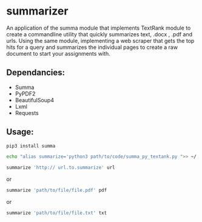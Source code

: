 # summarizer

An application of the summa module that implements TextRank module to create a commandline utility that quickly summarizes text, .docx , .pdf and urls. 
Using the same module, implementing a web scraper that gets the top hits for a query and summarizes the individual pages to create a raw document to start your assignments with.  

## Dependancies:
- Summa 
- PyPDF2
- BeautifulSoup4
- Lxml
- Requests


## Usage:

````python
pip3 install summa
````
````bash
echo "alias summarize='python3 path/to/code/summa_py_textank.py ">> ~/.bash_profile
````
````bash
summarize 'http:// url.to.summarize' url
````
 or
 ````bash
summarize 'path/to/file/file.pdf' pdf
 ````
 or
  ````bash
summarize 'path/to/file/file.txt' txt
````
